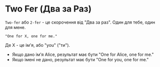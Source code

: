 # Two Fer (Два за Раз)

`Two-fer` або `2-fer` - це скорочення від "Два за раз". Один для тебе, один для
мене.

```text
"One for X, one for me."
```

Де X - це ім'я, або "you" ("ти").

- Якщо дано ім'я Alice, результат має бути "One for Alice, one for me."
- Якщо імені не дано, результат має бути "One for you, one for me."
